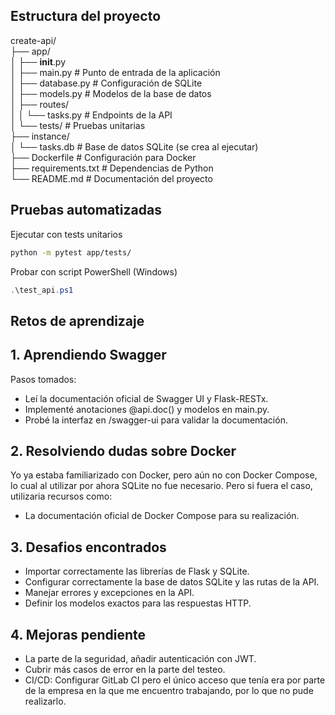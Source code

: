 Estructura del proyecto
--------------------

create-api/  
├── app/  
│   ├── __init__.py  
│   ├── main.py              # Punto de entrada de la aplicación  
│   ├── database.py          # Configuración de SQLite  
│   ├── models.py            # Modelos de la base de datos  
│   ├── routes/  
│   │   └── tasks.py         # Endpoints de la API  
│   └── tests/               # Pruebas unitarias  
├── instance/  
│   └── tasks.db             # Base de datos SQLite (se crea al ejecutar)  
├── Dockerfile               # Configuración para Docker   
├── requirements.txt         # Dependencias de Python  
└── README.md                # Documentación del proyecto

Pruebas automatizadas
--------------------

Ejecutar con tests unitarios

```bash
python -m pytest app/tests/
```

Probar con script PowerShell (Windows)  
    
```powershell
.\test_api.ps1
``` 

Retos de aprendizaje
--------------------

## 1. **Aprendiendo Swagger**

Pasos tomados:
- Leí la documentación oficial de Swagger UI y Flask-RESTx.
- Implementé anotaciones @api.doc() y modelos en main.py.
- Probé la interfaz en /swagger-ui para validar la documentación.

## 2. **Resolviendo dudas sobre Docker**

Yo ya estaba familiarizado con Docker, pero aún no con Docker Compose, lo cual al utilizar por ahora SQLite no fue necesario. Pero si fuera el caso, utilizaria recursos como:
- La documentación oficial de Docker Compose para su realización.

## 3. **Desafios encontrados**

- Importar correctamente las librerías de Flask y SQLite.
- Configurar correctamente la base de datos SQLite y las rutas de la API.
- Manejar errores y excepciones en la API.
- Definir los modelos exactos para las respuestas HTTP.

## 4. **Mejoras pendiente**

- La parte de la seguridad, añadir autenticación con JWT.
- Cubrir más casos de error en la parte del testeo.
- CI/CD: Configurar GitLab CI pero el único acceso que tenía era por parte de la empresa en la que me encuentro trabajando, por lo que no pude realizarlo.
